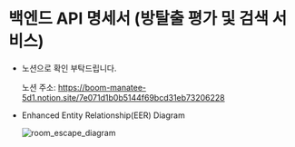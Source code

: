 # 백엔드 API 명세서 (방탈출 평가 및 검색 서비스)

* 노션으로 확인 부탁드립니다.

    노션 주소: https://boom-manatee-5d1.notion.site/7e071d1b0b5144f69bcd31eb73206228

* Enhanced Entity Relationship(EER) Diagram

    ![room_escape_diagram](https://user-images.githubusercontent.com/119149274/235348174-1ad1ba52-5268-41ec-9ba2-4c4c85ac797d.png)

